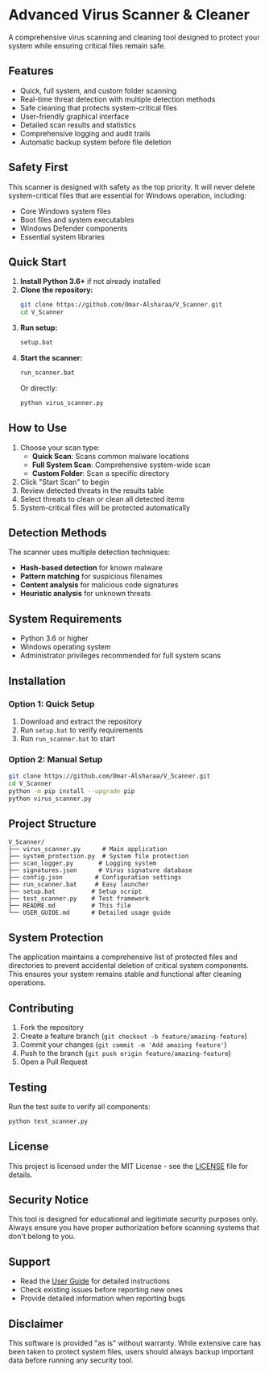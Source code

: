 # Advanced Virus Scanner & Cleaner

A comprehensive virus scanning and cleaning tool designed to protect your system while ensuring critical files remain safe.

## Features

- Quick, full system, and custom folder scanning
- Real-time threat detection with multiple detection methods
- Safe cleaning that protects system-critical files
- User-friendly graphical interface
- Detailed scan results and statistics
- Comprehensive logging and audit trails
- Automatic backup system before file deletion

## Safety First

This scanner is designed with safety as the top priority. It will never delete system-critical files that are essential for Windows operation, including:

- Core Windows system files
- Boot files and system executables
- Windows Defender components
- Essential system libraries

## Quick Start

1. **Install Python 3.6+** if not already installed
2. **Clone the repository:**
   ```bash
   git clone https://github.com/Omar-Alsharaa/V_Scanner.git
   cd V_Scanner
   ```
3. **Run setup:**
   ```bash
   setup.bat
   ```
4. **Start the scanner:**
   ```bash
   run_scanner.bat
   ```
   Or directly:
   ```bash
   python virus_scanner.py
   ```

## How to Use

1. Choose your scan type:
   - **Quick Scan**: Scans common malware locations
   - **Full System Scan**: Comprehensive system-wide scan
   - **Custom Folder**: Scan a specific directory
2. Click "Start Scan" to begin
3. Review detected threats in the results table
4. Select threats to clean or clean all detected items
5. System-critical files will be protected automatically

## Detection Methods

The scanner uses multiple detection techniques:

- **Hash-based detection** for known malware
- **Pattern matching** for suspicious filenames
- **Content analysis** for malicious code signatures
- **Heuristic analysis** for unknown threats

## System Requirements

- Python 3.6 or higher
- Windows operating system
- Administrator privileges recommended for full system scans

## Installation

### Option 1: Quick Setup
1. Download and extract the repository
2. Run `setup.bat` to verify requirements
3. Run `run_scanner.bat` to start

### Option 2: Manual Setup
```bash
git clone https://github.com/Omar-Alsharaa/V_Scanner.git
cd V_Scanner
python -m pip install --upgrade pip
python virus_scanner.py
```

## Project Structure

```
V_Scanner/
├── virus_scanner.py      # Main application
├── system_protection.py  # System file protection
├── scan_logger.py       # Logging system
├── signatures.json      # Virus signature database
├── config.json         # Configuration settings
├── run_scanner.bat     # Easy launcher
├── setup.bat          # Setup script
├── test_scanner.py    # Test framework
├── README.md          # This file
└── USER_GUIDE.md      # Detailed usage guide
```

## System Protection

The application maintains a comprehensive list of protected files and directories to prevent accidental deletion of critical system components. This ensures your system remains stable and functional after cleaning operations.

## Contributing

1. Fork the repository
2. Create a feature branch (`git checkout -b feature/amazing-feature`)
3. Commit your changes (`git commit -m 'Add amazing feature'`)
4. Push to the branch (`git push origin feature/amazing-feature`)
5. Open a Pull Request

## Testing

Run the test suite to verify all components:
```bash
python test_scanner.py
```

## License

This project is licensed under the MIT License - see the [LICENSE](LICENSE) file for details.

## Security Notice

This tool is designed for educational and legitimate security purposes only. Always ensure you have proper authorization before scanning systems that don't belong to you.

## Support

- Read the [User Guide](USER_GUIDE.md) for detailed instructions
- Check existing issues before reporting new ones
- Provide detailed information when reporting bugs

## Disclaimer

This software is provided "as is" without warranty. While extensive care has been taken to protect system files, users should always backup important data before running any security tool.
